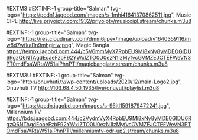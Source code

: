 #EXTM3
#EXTINF:-1 group-title="Salman" tvg-logo="https://pcdn1.jagobd.com/images/s-1mhi41641370862511.jpg", Music CIPL
http://live.priyoiptv.com:1932/priyoiptv/musiccipl.stream/chunks.m3u8

#EXTINF:-1 group-title="Salman" tvg-logo="https://res.cloudinary.com/dmm6jjpex/image/upload/v1640359116/mw8d7wfkal1n9mhgirlw.png", Magic Bangla
https://tempx.jagobd.com:444/c5V6mmMyX7RpbEU9Mi8xNy8yMDEOGIDU6RgzQ6NTAgdEoaeFzbF92YWxIZTO0U0ezN1IzMyfvcGVMZEJCTEFWeVN3PT0mdFsaWRtaW51aiPhnPTI/magicbanglatv.stream/chunks.m3u8

#EXTM3U
#EXTINF:-1 group-title="Salman" tvg-logo="http://onuvhuti.tv/wp-content/uploads/2020/12/main-Logo2.jpg", Onuvhuti TV
http://103.68.4.50:1935/live/onuvuti/playlist.m3u8

#EXTINF:-1 group-title="Salman" tvg-logo="https://pcdn.jagobd.com/images/s-96itl1591879472241.jpg", Millennium TV 
https://bds.jaagobd.com:444/c2VydmVyX4RpbEU9Mi8xNy8yMDE0GIDU6RgzQ6NTAgdEoaeFzbF92YWxIZTO0U0ezN1IzMyfvcGVMZEJCTEFWeVN3PTOmdFsaWRtaW51aiPhnPTI/millenniumtv-odr-up2.stream/chunks.m3u8
